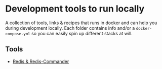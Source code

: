# Development tools to run locally

A collection of tools, links & recipes that runs in docker and can help you during development locally. Each folder contains info and/or a `docker-compose.yml` so you can easily spin up different stacks at will.

## Tools

* [Redis & Redis-Commander](/redis/README.md)
